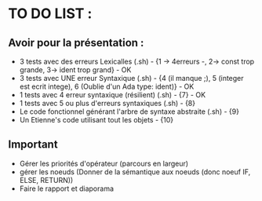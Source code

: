 # TO DO LIST :

## Avoir pour la présentation :

- 3 tests avec des erreurs Lexicalles (.sh) - {1 -> 4erreurs -, 2-> const trop grande, 3-> ident trop grand} - OK
- 3 tests avec UNE erreur Syntaxique (.sh) - {4 (il manque ;), 5 (integer est ecrit intege), 6 (Oublie d'un Ada type: ident)} - OK
- 1 tests avec 4 erreur syntaxique (résilient) (.sh) - {7} - OK
- 1 tests avec 5 ou plus d'erreurs syntaxiques (.sh) - {8}
- Le code fonctionnel générant l'arbre de syntaxe abstraite (.sh) - {9}
- Un Etienne's code utilisant tout les objets - {10}

## Important

- Gérer les priorités d'opérateur (parcours en largeur)
- gérer les noeuds (Donner de la sémantique aux noeuds (donc noeuf IF, ELSE, RETURN))
- Faire le rapport et diaporama